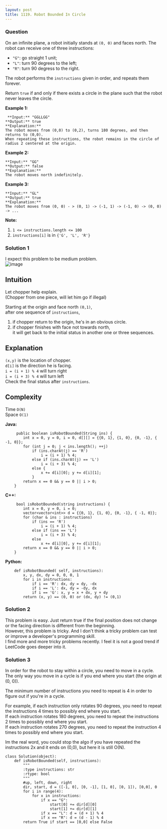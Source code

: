 ```yaml
---
layout: post
title: 1119. Robot Bounded In Circle
---
```

### Question
On an infinite plane, a robot initially stands at `(0, 0)` and faces north.
The robot can receive one of three instructions:

  * `"G"`: go straight 1 unit;
  * `"L"`: turn 90 degrees to the left;
  * `"R"`: turn 90 degress to the right.

The robot performs the `instructions` given in order, and repeats them
forever.

Return `true` if and only if there exists a circle in the plane such that the
robot never leaves the circle.



 **Example 1:**

    
    
     **Input:** "GGLLGG"
    **Output:** true
    **Explanation:**
    The robot moves from (0,0) to (0,2), turns 180 degrees, and then returns to (0,0).
    When repeating these instructions, the robot remains in the circle of radius 2 centered at the origin.
    

**Example 2:**

    
    
    **Input:** "GG"
    **Output:** false
    **Explanation:**
    The robot moves north indefinitely.
    

**Example 3:**

    
    
    **Input:** "GL"
    **Output:** true
    **Explanation:**
    The robot moves from (0, 0) - > (0, 1) -> (-1, 1) -> (-1, 0) -> (0, 0) -> ...
    



 **Note:**

  1. `1 <= instructions.length <= 100`
  2. `instructions[i]` is in `{'G', 'L', 'R'}`

### Solution 1
I expect this problem to be medium problem.  
![image](https://assets.leetcode.com/users/lee215/image_1557633739.png)

##  **Intuition**

Let chopper help explain.  
(Chopper from one piece, will let him go if illegal)

Starting at the origin and face north `(0,1)`,  
after one sequence of `instructions`,

  1. if chopper return to the origin, he's in an obvious circle.
  2. if chopper finishes with face not towards north,  
it will get back to the initial status in another one or three sequences.  
  

##  **Explanation**

`(x,y)` is the location of chopper.  
`d[i]` is the direction he is facing.  
`i = (i + 1) % 4` will turn right  
`i = (i + 3) % 4` will turn left  
Check the final status after `instructions`.  
  

##  **Complexity**

Time `O(N)`  
Space `O(1)`

  

 **Java:**

    
    
         public boolean isRobotBounded(String ins) {
            int x = 0, y = 0, i = 0, d[][] = {{0, 1}, {1, 0}, {0, -1}, { -1, 0}};
            for (int j = 0; j < ins.length(); ++j)
                if (ins.charAt(j) == 'R')
                    i = (i + 1) % 4;
                else if (ins.charAt(j) == 'L')
                    i = (i + 3) % 4;
                else {
                    x += d[i][0]; y += d[i][1];
                }
            return x == 0 && y == 0 || i > 0;
        }
    

**C++:**

    
    
         bool isRobotBounded(string instructions) {
            int x = 0, y = 0, i = 0;
            vector<vector<int>> d = {{0, 1}, {1, 0}, {0, -1}, { -1, 0}};
            for (char & ins : instructions)
                if (ins == 'R')
                    i = (i + 1) % 4;
                else if (ins == 'L')
                    i = (i + 3) % 4;
                else
                    x += d[i][0], y += d[i][1];
            return x == 0 && y == 0 || i > 0;
        }
    

**Python:**

    
    
        def isRobotBounded( self, instructions):
            x, y, dx, dy = 0, 0, 0, 1
            for i in instructions:
                if i == 'R': dx, dy = dy, -dx
                if i == 'L': dx, dy = -dy, dx
                if i == 'G': x, y = x + dx, y + dy
            return (x, y) == (0, 0) or (dx, dy) != (0,1)
    


### Solution 2
This problem is easy. Just return true if the final position does not change
or the facing direction is different from the beginning.  
However, this problem is tricky. And I don't think a tricky problem can test
or improve a developer's programming skill.  
I find more and more tricky problems recently. I feel it is not a good trend
if LeetCode goes deeper into it.


### Solution 3
In order for the robot to stay within a circle, you need to move in a cycle.
The only way you move in a cycle is if you end where you start (the origin at
(0, 0)).

The minimum number of instructions you need to repeat is 4 in order to figure
out if you're in a cycle.

For example, if each instruction only rotates 90 degrees, you need to repeat
the instructions 4 times to possibly end where you start.  
If each instruction rotates 180 degrees, you need to repeat the instructions 2
times to possibly end where you start.  
If each instruction rotates 270 degrees, you need to repeat the instruction 4
times to possibly end where you start.

Im the real word, you could stop the algo if you have repeated the
instructions 2x and it ends on (0,0), but here it is still O(N).

    
    
    class Solution(object):
        def isRobotBounded(self, instructions):
            """
            :type instructions: str
            :rtype: bool
            """
            #up, left, down, right
            dir, start, d = ([-1, 0], [0, -1], [1, 0], [0, 1]), [0,0], 0
            for i in range(4):
                for x in instructions:
                    if x == "G":
                        start[0] += dir[d][0]
                        start[1] += dir[d][1]
                    if x == "L": d = (d + 1) % 4 
                    if x == "R": d = (d - 1) % 4
            return True if start == [0,0] else False 
            
    



